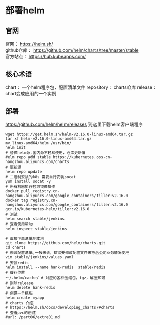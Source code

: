 # 部署helm

## 官网
官网： https://helm.sh/    
github仓库： https://github.com/helm/charts/tree/master/stable  
官方站点： https://hub.kubeapps.com/  


## 核心术语
  chart： 一个helm程序包，配置清单文件
  repository： charts仓库
  release： chart变成应用的一个实例

## 部署
https://github.com/helm/helm/releases 到这里下载helm客户端程序  

```
wget https://get.helm.sh/helm-v2.16.0-linux-amd64.tar.gz
tar xf helm-v2.16.0-linux-amd64.tar.gz
mv linux-amd64/helm /usr/bin/
helm init
# 替换helm源,国内源不轻易使用，仓库更新慢
#elm repo add stable https://kubernetes.oss-cn-hangzhou.aliyuncs.com/charts
# 更新源
helm repo update
# 二进制安装的k8s 需要自行安装socat
yum install socat -y
# 所有机器执行拉取镜像操作
docker pull registry.cn-hangzhou.aliyuncs.com/google_containers/tiller:v2.16.0
docker tag registry.cn-hangzhou.aliyuncs.com/google_containers/tiller:v2.16.0 gcr.io/kubernetes-helm/tiller:v2.16.0
# 测试
helm search stable/jenkins
# 查看使用帮助
helm inspect stable/jenkins

# 直接下单清单到本地
git clone https://github.com/helm/charts.git
cd charts
# 修改配置清单,一般来说，都需要修改配置文件来符合公司业务情况使用
vim stable/jenkins/values.yaml
# 安装redis
helm install --name hank-redis  stable/redis
# 缓存位置
～/.helm/cache/ # 对应的各种压缩包，tgz，解压即可
# 删除release
helm delete hank-redis
# 创建一个模版
helm create myapp
# charts 介绍
# https://helm.sh/docs/developing_charts/#charts
# 查看pvc的创建
#url: /part06/extre01.md
```



































